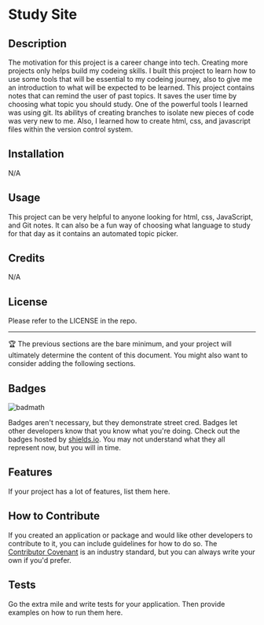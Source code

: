 # Study Site

## Description

 The motivation for this project is a career change into tech. Creating more projects only helps build my codeing skills.
 I built this project to learn how to use some tools that will be essential to my codeing journey, also to give me an introduction to what will be expected to be learned.
 This project contains notes that can remind the user of past topics. It saves the user time by choosing what topic you should study. One of the powerful tools I learned was using git. Its abilitys of creating branches to isolate new pieces of code was very new to me. Also, I learned how to create html, css, and javascript files within the version control system.


## Installation

N/A

## Usage

This project can be very helpful to anyone looking for html, css, JavaScript, and Git notes. It can also be a fun way of choosing what language to study for that day as it contains an automated topic picker.

## Credits

N/A

## License

Please refer to the LICENSE in the repo.

---

🏆 The previous sections are the bare minimum, and your project will ultimately determine the content of this document. You might also want to consider adding the following sections.

## Badges

![badmath](https://img.shields.io/github/languages/top/nielsenjared/badmath)

Badges aren't necessary, but they demonstrate street cred. Badges let other developers know that you know what you're doing. Check out the badges hosted by [shields.io](https://shields.io/). You may not understand what they all represent now, but you will in time.

## Features

If your project has a lot of features, list them here.

## How to Contribute

If you created an application or package and would like other developers to contribute to it, you can include guidelines for how to do so. The [Contributor Covenant](https://www.contributor-covenant.org/) is an industry standard, but you can always write your own if you'd prefer.

## Tests

Go the extra mile and write tests for your application. Then provide examples on how to run them here.